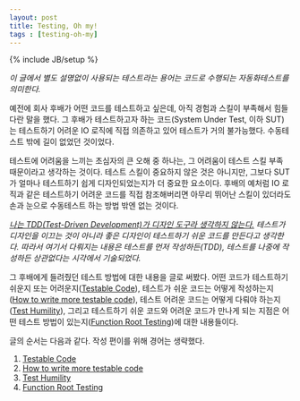 ```yaml
---
layout: post
title: Testing, Oh my!
tags : [testing-oh-my]
---
```

{% include JB/setup %}

_이 글에서 별도 설명없이 사용되는 테스트라는 용어는 코드로 수행되는 자동화테스트를 의미한다._

예전에 회사 후배가 어떤 코드를 테스트하고 싶은데, 아직 경험과 스킬이 부족해서 힘들다란 말을 했다. 그 후배가 테스트하고자 하는 코드(System Under Test, 이하 SUT)는 테스트하기 어려운 IO 로직에 직접 의존하고 있어 테스트가 거의 불가능했다. 수동테스트 밖에 길이 없었던 것이었다. 

테스트에 어려움을 느끼는 초심자의 큰 오해 중 하나는, 그 어려움이 테스트 스킬 부족 때문이라고 생각하는 것이다. 테스트 스킬이 중요하지 않은 것은 아니지만, 그보다 SUT가 얼마나 테스트하기 쉽게 디자인되었는지가 더 중요한 요소이다. 후배의 예처럼 IO 로직과 같은 테스트하기 어려운 코드를 직접 참조해버리면 아무리 뛰어난 스킬이 있더라도 손과 눈으로 수동테스트 하는 방법 밖엔 없는 것이다.

_[나는 TDD(Test-Driven Development)가 디자인 도구라 생각하지 않는다.](https://www.facebook.com/jinwook.chung.167/posts/1890555361179897) 테스트가 디자인을 이끄는 것이 아니라 좋은 디자인이 테스트하기 쉬운 코드를 만든다고 생각한다. 따라서 여기서 다뤄지는 내용은 테스트를 먼저 작성하든(TDD), 테스트를 나중에 작성하든 상관없다는 시각에서 기술되었다._

그 후배에게 들려줬던 테스트 방법에 대한 내용을 글로 써봤다. 어떤 코드가 테스트하기 쉬운지 또는 어려운지([Testable Code](/testable-code)), 테스트가 쉬운 코드는 어떻게 작성하는지([How to write more testable code](/how-to-write-more-testable-code)), 테스트 어려운 코드는 어떻게 다뤄야 하는지([Test Humility](/test-humility)), 그리고 테스트하기 쉬운 코드와 어려운 코드가 만나게 되는 지점은 어떤 테스트 방법이 있는지([Function Root Testing](/function-root-testing))에 대한 내용들이다.

<!-- break -->

글의 순서는 다음과 같다. 작성 편이를 위해 경어는 생략했다.

1. [Testable Code](/testable-code)
2. [How to write more testable code](/how-to-write-more-testable-code)
3. [Test Humility](/test-humility)
4. [Function Root Testing](/function-root-testing)